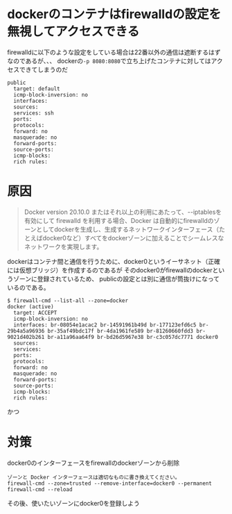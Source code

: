 # dockerのコンテナはfirewalldの設定を無視してアクセスできる
firewalldに以下のような設定をしている場合は22番以外の通信は遮断するはずなのであるが、、、
dockerの`-p 8080:8080`で立ち上げたコンテナに対してはアクセスできてしまうのだ
```
public
  target: default
  icmp-block-inversion: no
  interfaces:
  sources:
  services: ssh
  ports:
  protocols:
  forward: no
  masquerade: no
  forward-ports:
  source-ports:
  icmp-blocks:
  rich rules:
```  

# 原因
> Docker version 20.10.0 またはそれ以上の利用にあたって、--iptablesを有効にして firewalld を利用する場合、Docker は自動的にfirewalldのゾーンとしてdockerを生成し、生成するネットワークインターフェース（たとえばdocker0など）すべてをdockerゾーンに加えることでシームレスなネットワークを実現します。

dockerはコンテナ間と通信を行うために、docker0というイーサネット（正確には仮想ブリッジ）を作成するのであるが
そのdocker0がfirewallのdockerというゾーンに登録されているため、
publicの設定とは別に通信が筒抜けになっているのである。
```
$ firewall-cmd --list-all --zone=docker
docker (active)
  target: ACCEPT
  icmp-block-inversion: no
  interfaces: br-08054e1acac2 br-14591961b49d br-177123efd6c5 br-29b4a5a96936 br-35af49bdc17f br-4da1961fe589 br-81260660fdd3 br-9021d402b261 br-a11a96aa64f9 br-bd26d5967e38 br-c3c057dc7771 docker0
  sources:
  services:
  ports:
  protocols:
  forward: no
  masquerade: no
  forward-ports:
  source-ports:
  icmp-blocks:
  rich rules:
```

かつ

# 対策
docker0のインターフェースをfirewallのdockerゾーンから削除
```
ゾーンと Docker インターフェースは適切なものに書き換えてください。
firewall-cmd --zone=trusted --remove-interface=docker0 --permanent
firewall-cmd --reload
```

その後、使いたいゾーンにdocker0を登録しよう

